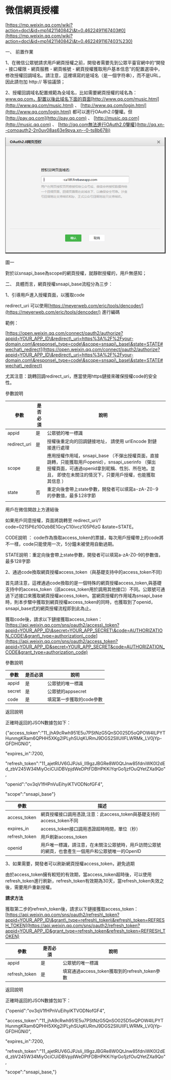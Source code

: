 # 微信網頁授權

[https://mp.weixin.qq.com/wiki?action=doc\&id=mp1421140842\&t=0.4622491167403#0](https://mp.weixin.qq.com/wiki?action=doc\&id=mp1421140842\&t=0.4622491167403%230)

一、 前置作業

1、在微信公眾號請求用戶網頁授權之前，開發者需要先到公眾平臺官網中的“開發 - 接口權限 - 網頁服務 - 網頁帳號 - 網頁授權獲取用戶基本信息”的配置選項中，修改授權回調域名。請注意，這裡填寫的是域名（是一個字符串），而不是URL，因此請勿加 http:// 等協議頭；

2、授權回調域名配置規範為全域名，比如需要網頁授權的域名為：www.qq.com，配置以後此域名下面的頁面[http://www.qq.com/music.html](http://www.qq.com/music.html) 、 [http://www.qq.com/login.html](http://www.qq.com/login.html) 都可以進行OAuth2.0鑒權。但[http://pay.qq.com](http://pay.qq.com) 、 [http://music.qq.com](http://music.qq.com) 、 [http://qq.com無法進行OAuth2.0鑒權](http://qq.xn--comoauth2-2n0uv08as63e9pva.xn--0-ts8b678i)

![](../assets/wechatoauth.png)

圖一

對於以snsapi\_base為scope的網頁授權，就靜默授權的，用戶無感知；

二、 具體而言，網頁授權snsapi\_base流程分為三步：

1、引導用戶進入授權頁面，以獲取code

redirect\_uri 可以使用[https://meyerweb.com/eric/tools/dencoder/](https://meyerweb.com/eric/tools/dencoder/) 進行編碼

範例：

[https://open.weixin.qq.com/connect/oauth2/authorize?appid=YOUR_APP_ID\&redirect\_uri=https%3A%2F%2Fyour-domain.com\&response\_type=code\&scope=snsapi\_base\&state=STATE#wechat\_redirect](https://open.weixin.qq.com/connect/oauth2/authorize?appid=YOUR_APP_ID\&redirect\_uri=https%3A%2F%2Fyour-domain.com\&response\_type=code\&scope=snsapi\_base\&state=STATE#wechat\_redirect)

尤其注意：跳轉回調redirect\_uri，應當使用https鏈接來確保授權code的安全性。

參數說明

| **參數**        | **是否必須** | **說明**                                                                                                                         |   |
| ------------- | -------- | ------------------------------------------------------------------------------------------------------------------------------ | - |
| appid         | 是        | 公眾號的唯一標識                                                                                                                       |   |
| redirect\_uri | 是        | 授權後重定向的回調鏈接地址， 請使用 urlEncode 對鏈接進行處理                                                                                           |   |
| scope         | 是        | 應用授權作用域，snsapi\_base （不彈出授權頁面，直接跳轉，只能獲取用戶openid），snsapi\_userinfo （彈出授權頁面，可通過openid拿到昵稱、性別、所在地。並且， 即使在未關注的情況下，只要用戶授權，也能獲取其信息 ） |   |
| state         | 否        | 重定向後會帶上state參數，開發者可以填寫a-zA-Z0-9的參數值，最多128字節                                                                                    |   |
|               |          |                                                                                                                                |   |

用戶在微信開啟上方連結後

如果用戶同意授權，頁面將跳轉至 redirect\_uri/?code=0215P6z10OzbBE1GcyC10ivcz105P6zG \&state=STATE。

CODE說明 ： code作為換取access\_token的票據，每次用戶授權帶上的code將不一樣，code只能使用一次，5分鐘未被使用自動過期。

STATE說明：重定向後會帶上state參數，開發者可以填寫a-zA-Z0-9的參數值，最多128字節

2、通過code換取網頁授權access\_token（與基礎支持中的access\_token不同）

首先請注意，這裡通過code換取的是一個特殊的網頁授權access\_token,與基礎支持中的access\_token（該access\_token用於調用其他接口）不同。公眾號可通過下述接口來獲取網頁授權access\_token。當網頁授權的作用域為snsapi\_base時，則本步驟中獲取到網頁授權access\_token的同時，也獲取到了openid，snsapi\_base式的網頁授權流程即到此為止。

獲取code後，請求以下鏈接獲取access\_token： [https://api.weixin.qq.com/sns/oauth2/access\_token?appid=YOUR_APP_ID\&secret=YOUR_APP_SECRET\&code=AUTHORIZATION_CODE\&grant\_type=authorization\_code](https://api.weixin.qq.com/sns/oauth2/access_token?appid=YOUR_APP_ID&secret=YOUR_APP_SECRET&code=AUTHORIZATION_CODE&grant_type=authorization_code)

參數說明

| **參數** | **是否必須** | **說明**         |
| ------ | -------- | -------------- |
| appid  | 是        | 公眾號的唯一標識       |
| secret | 是        | 公眾號的appsecret  |
| code   | 是        | 填寫第一步獲取的code參數 |

返回說明

正確時返回的JSON數據包如下：

{"access\_token":"11\_jhA9cRwh951E5u7PStNzG5QnSO025D5oQPOW4lLPYTHunmgKRam6QPHH5XKg2IPLyhSUqKURmJ9DGS2SlIUIIFLWRMk\_LV0jYp-GFDHGNi0",

"expires\_in":7200,

"refresh\_token":"11\_ajetRUV6GJPJsli\_II9gzJBGRe8W0QtJnw85fdniWK0l2dEd\_zbV245W34MiyOciCUiDBVpjdWeDPtFDBHPKKiYqrGo1jzfOuQYetZXa9Qo",

"openid":"ov3qV1fHPnVuEihyiKTVODNofGF4",

"scope":"snsapi\_base"}

| **參數**         | **描述**                                               |
| -------------- | ---------------------------------------------------- |
| access\_token  | 網頁授權接口調用憑證,注意：此access\_token與基礎支持的access\_token不同    |
| expires\_in    | access\_token接口調用憑證超時時間，單位（秒）                        |
| refresh\_token | 用戶刷新access\_token                                    |
| openid         | 用戶唯一標識，請注意，在未關注公眾號時，用戶訪問公眾號的網頁，也會產生一個用戶和公眾號唯一的OpenID |

3、如果需要，開發者可以刷新網頁授權access\_token，避免過期

由於access\_token擁有較短的有效期，當access\_token超時後，可以使用refresh\_token進行刷新，refresh\_token有效期為30天，當refresh\_token失效之後，需要用戶重新授權。

**請求方法**

獲取第二步的refresh\_token後，請求以下鏈接獲取access\_token：\
[https://api.weixin.qq.com/sns/oauth2/refresh\_token?appid=YOUR_APP_ID\&grant\_type=refresh\_token\&refresh\_token=REFRESH_TOKEN](https://api.weixin.qq.com/sns/oauth2/refresh_token?appid=YOUR_APP_ID&grant_type=refresh_token&refresh_token=REFRESH_TOKEN)

| **參數**         | **是否必須** | **說明**                                |
| -------------- | -------- | ------------------------------------- |
| appid          | 是        | 公眾號的唯一標識                              |
| refresh\_token | 是        | 填寫通過access\_token獲取到的refresh\_token參數 |

返回說明

正確時返回的JSON數據包如下：

{"openid":"ov3qV1fHPnVuEihyiKTVODNofGF4",

"access\_token":"11\_jhA9cRwh951E5u7PStNzG5QnSO025D5oQPOW4lLPYTHunmgKRam6QPHH5XKg2IPLyhSUqKURmJ9DGS2SlIUIIFLWRMk\_LV0jYp-GFDHGNi0",

"expires\_in":7200,

"refresh\_token":"11\_ajetRUV6GJPJsli\_II9gzJBGRe8W0QtJnw85fdniWK0l2dEd\_zbV245W34MiyOciCUiDBVpjdWeDPtFDBHPKKiYqrGo1jzfOuQYetZXa9Qo",

"scope":"snsapi\_base,"}
